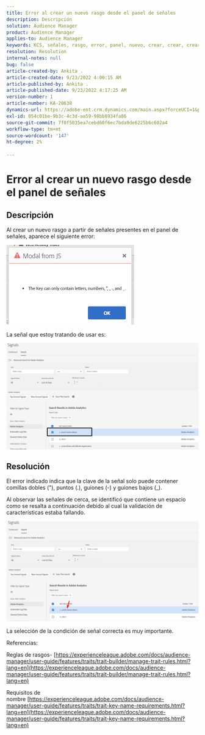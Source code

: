 ```yaml
---
title: Error al crear un nuevo rasgo desde el panel de señales
description: Descripción
solution: Audience Manager
product: Audience Manager
applies-to: Audience Manager
keywords: KCS, señales, rasgo, error, panel, nuevo, crear, crear, crear
resolution: Resolution
internal-notes: null
bug: false
article-created-by: Ankita .
article-created-date: 9/23/2022 4:00:15 AM
article-published-by: Ankita .
article-published-date: 9/23/2022 4:17:25 AM
version-number: 1
article-number: KA-20638
dynamics-url: https://adobe-ent.crm.dynamics.com/main.aspx?forceUCI=1&pagetype=entityrecord&etn=knowledgearticle&id=3b376f32-f43a-ed11-9db1-0022480868ff
exl-id: 054c01be-9b3c-4c3d-aa59-98bb8934fa86
source-git-commit: 7f0f5035ea7cebd60f6ec7bda9de6225b6c602a4
workflow-type: tm+mt
source-wordcount: '147'
ht-degree: 2%

---
```


# Error al crear un nuevo rasgo desde el panel de señales

## Descripción


Al crear un nuevo rasgo a partir de señales presentes en el panel de señales, aparece el siguiente error:

![](assets/___7cc00897-f63a-ed11-9db1-0022480868ff___.png)



La señal que estoy tratando de usar es:

![](assets/___7ec00897-f63a-ed11-9db1-0022480868ff___.png)


## Resolución


El error indicado indica que la clave de la señal solo puede contener comillas dobles (&quot;), puntos (.), guiones (-) y guiones bajos (_).



Al observar las señales de cerca, se identificó que contiene un espacio como se resalta a continuación debido al cual la validación de características estaba fallando.



![](assets/d04f0008-f63a-ed11-9db1-0022480868ff.png)

La selección de la condición de señal correcta es muy importante.

Referencias:

Reglas de rasgos- [https://experienceleague.adobe.com/docs/audience-manager/user-guide/features/traits/trait-builder/manage-trait-rules.html?lang=en](https://experienceleague.adobe.com/docs/audience-manager/user-guide/features/traits/trait-builder/manage-trait-rules.html?lang=en)

Requisitos de nombre [https://experienceleague.adobe.com/docs/audience-manager/user-guide/features/traits/trait-key-name-requirements.html?lang=en](https://experienceleague.adobe.com/docs/audience-manager/user-guide/features/traits/trait-key-name-requirements.html?lang=en)
